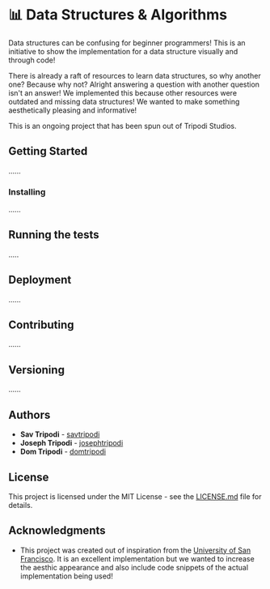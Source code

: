 # :bar_chart: Data Structures & Algorithms

Data structures can be confusing for beginner programmers! This is an initiative to show the implementation for a data structure visually and through code!

There is already a raft of resources to learn data structures, so why another one?
Because why not? Alright answering a question with another question isn't an answer! We implemented this because other resources were outdated and missing data structures! We wanted to make something aesthetically pleasing and informative! 

This is an ongoing project that has been spun out of Tripodi Studios.

## Getting Started

......

### Installing

......

## Running the tests

.....

## Deployment

......

## Contributing

......

## Versioning

......

## Authors

* **Sav Tripodi** - [savtripodi](https://github.com/stripodi)
* **Joseph Tripodi** - [josephtripodi](https://github.com/joseph-tripodi)
* **Dom Tripodi** - [domtripodi](https://github.com/domtripodi)

## License

This project is licensed under the MIT License - see the [LICENSE.md](LICENSE.md) file for details.

## Acknowledgments

* This project was created out of inspiration from the [University of San Francisco](https://www.cs.usfca.edu/~galles/visualization/Algorithms.html). It is an excellent implementation but we wanted to increase the aesthic appearance and also include code snippets of the actual implementation being used!
